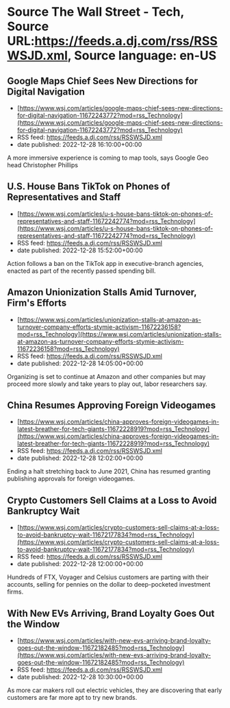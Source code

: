 # Source The Wall Street - Tech, Source URL:https://feeds.a.dj.com/rss/RSSWSJD.xml, Source language: en-US

## Google Maps Chief Sees New Directions for Digital Navigation
 - [https://www.wsj.com/articles/google-maps-chief-sees-new-directions-for-digital-navigation-11672243772?mod=rss_Technology](https://www.wsj.com/articles/google-maps-chief-sees-new-directions-for-digital-navigation-11672243772?mod=rss_Technology)
 - RSS feed: https://feeds.a.dj.com/rss/RSSWSJD.xml
 - date published: 2022-12-28 16:10:00+00:00

A more immersive experience is coming to map tools, says Google Geo head Christopher Phillips

## U.S. House Bans TikTok on Phones of Representatives and Staff
 - [https://www.wsj.com/articles/u-s-house-bans-tiktok-on-phones-of-representatives-and-staff-11672242774?mod=rss_Technology](https://www.wsj.com/articles/u-s-house-bans-tiktok-on-phones-of-representatives-and-staff-11672242774?mod=rss_Technology)
 - RSS feed: https://feeds.a.dj.com/rss/RSSWSJD.xml
 - date published: 2022-12-28 15:52:00+00:00

Action follows a ban on the TikTok app in executive-branch agencies, enacted as part of the recently passed spending bill.

## Amazon Unionization Stalls Amid Turnover, Firm's Efforts
 - [https://www.wsj.com/articles/unionization-stalls-at-amazon-as-turnover-company-efforts-stymie-activism-11672236158?mod=rss_Technology](https://www.wsj.com/articles/unionization-stalls-at-amazon-as-turnover-company-efforts-stymie-activism-11672236158?mod=rss_Technology)
 - RSS feed: https://feeds.a.dj.com/rss/RSSWSJD.xml
 - date published: 2022-12-28 14:05:00+00:00

Organizing is set to continue at Amazon and other companies but may proceed more slowly and take years to play out, labor researchers say.

## China Resumes Approving Foreign Videogames
 - [https://www.wsj.com/articles/china-approves-foreign-videogames-in-latest-breather-for-tech-giants-11672228919?mod=rss_Technology](https://www.wsj.com/articles/china-approves-foreign-videogames-in-latest-breather-for-tech-giants-11672228919?mod=rss_Technology)
 - RSS feed: https://feeds.a.dj.com/rss/RSSWSJD.xml
 - date published: 2022-12-28 12:02:00+00:00

Ending a halt stretching back to June 2021, China has resumed granting publishing approvals for foreign videogames.

## Crypto Customers Sell Claims at a Loss to Avoid Bankruptcy Wait
 - [https://www.wsj.com/articles/crypto-customers-sell-claims-at-a-loss-to-avoid-bankruptcy-wait-11672177834?mod=rss_Technology](https://www.wsj.com/articles/crypto-customers-sell-claims-at-a-loss-to-avoid-bankruptcy-wait-11672177834?mod=rss_Technology)
 - RSS feed: https://feeds.a.dj.com/rss/RSSWSJD.xml
 - date published: 2022-12-28 12:00:00+00:00

Hundreds of FTX, Voyager and Celsius customers are parting with their accounts, selling for pennies on the dollar to deep-pocketed investment firms.

## With New EVs Arriving, Brand Loyalty Goes Out the Window
 - [https://www.wsj.com/articles/with-new-evs-arriving-brand-loyalty-goes-out-the-window-11672182485?mod=rss_Technology](https://www.wsj.com/articles/with-new-evs-arriving-brand-loyalty-goes-out-the-window-11672182485?mod=rss_Technology)
 - RSS feed: https://feeds.a.dj.com/rss/RSSWSJD.xml
 - date published: 2022-12-28 10:30:00+00:00

As more car makers roll out electric vehicles, they are discovering that early customers are far more apt to try new brands.
